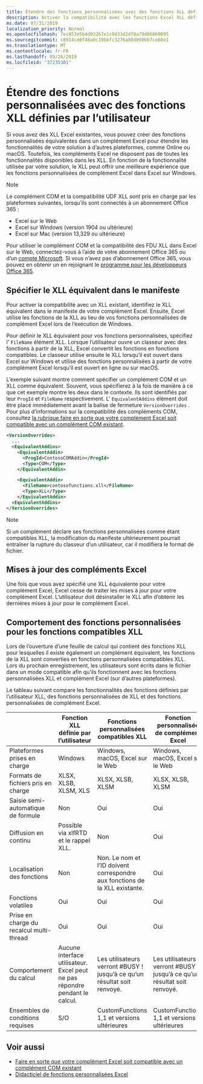 ```yaml
---
title: Étendre des fonctions personnalisées avec des fonctions XLL définies par l’utilisateur
description: Activer la compatibilité avec les fonctions Excel XLL définies par l’utilisateur qui offrent une fonctionnalité équivalente à vos fonctions personnalisées
ms.date: 07/31/2019
localization_priority: Normal
ms.openlocfilehash: 7ec853e5b4d03267e1c9d33d2df8a79d86860095
ms.sourcegitcommit: c8914ce0f48a0c19bbfc3276a80d090bb7ce68e1
ms.translationtype: MT
ms.contentlocale: fr-FR
ms.lasthandoff: 09/26/2019
ms.locfileid: "37235301"
---
```

# <a name="extend-custom-functions-with-xll-user-defined-functions"></a>Étendre des fonctions personnalisées avec des fonctions XLL définies par l’utilisateur

Si vous avez des XLL Excel existantes, vous pouvez créer des fonctions personnalisées équivalentes dans un complément Excel pour étendre les fonctionnalités de votre solution à d’autres plateformes, comme Online ou macOS. Toutefois, les compléments Excel ne disposent pas de toutes les fonctionnalités disponibles dans les XLL. En fonction de la fonctionnalité utilisée par votre solution, le XLL peut offrir une meilleure expérience que les fonctions personnalisées de complément Excel dans Excel sur Windows.

> [!NOTE]
> Le complément COM et la compatibilité UDF XLL sont pris en charge par les plateformes suivantes, lorsqu’ils sont connectés à un abonnement Office 365 :
> - Excel sur le Web
> - Excel sur Windows (version 1904 ou ultérieure)
> - Excel sur Mac (version 13,329 ou ultérieure)
> 
> Pour utiliser le complément COM et la compatibilité des FDU XLL dans Excel sur le Web, connectez-vous à l’aide de votre abonnement Office 365 ou d’un [compte Microsoft](https://account.microsoft.com/account). Si vous n’avez pas d’abonnement Office 365, vous pouvez en obtenir un en rejoignant le [programme pour les développeurs Office 365](https://developer.microsoft.com/office/dev-program).

## <a name="specify-equivalent-xll-in-the-manifest"></a>Spécifier le XLL équivalent dans le manifeste

Pour activer la compatibilité avec un XLL existant, identifiez le XLL équivalent dans le manifeste de votre complément Excel. Ensuite, Excel utilise les fonctions de la XLL au lieu de vos fonctions personnalisées de complément Excel lors de l’exécution de Windows.

Pour définir le XLL équivalent pour vos fonctions personnalisées, spécifiez l' `FileName` élément XLL. Lorsque l’utilisateur ouvre un classeur avec des fonctions à partir de la XLL, Excel convertit les fonctions en fonctions compatibles. Le classeur utilise ensuite le XLL lorsqu’il est ouvert dans Excel sur Windows et utilise des fonctions personnalisées à partir de votre complément Excel lorsqu’il est ouvert en ligne ou sur macOS.

L’exemple suivant montre comment spécifier un complément COM et un XLL comme équivalent. Souvent, vous spécifierez à la fois de manière à ce que cet exemple montre les deux dans le contexte. Ils sont identifiés par leur `ProgId` et `FileName` respectivement. L' `EquivalentAddins` élément doit être placé immédiatement avant la balise de fermeture `VersionOverrides` . Pour plus d’informations sur la compatibilité des compléments COM, consultez [la rubrique faire en sorte que votre complément Excel soit compatible avec un complément COM existant](../develop/make-office-add-in-compatible-with-existing-com-add-in.md).

```xml
<VersionOverrides>
  ...
  <EquivalentAddins>
    <EquivalentAddin>
      <ProgId>ContosoCOMAddin</ProgId>
      <Type>COM</Type>
    </EquivalentAddin>

    <EquivalentAddin>
      <FileName>contosofunctions.xll</FileName>
      <Type>XLL</Type>
    </EquivalentAddin>
  <EquivalentAddins>
</VersionOverrides>
```

> [!NOTE]
> Si un complément déclare ses fonctions personnalisées comme étant compatibles XLL, la modification du manifeste ultérieurement pourrait entraîner la rupture du classeur d’un utilisateur, car il modifiera le format de fichier.

## <a name="excel-add-in-updates"></a>Mises à jour des compléments Excel

Une fois que vous avez spécifié une XLL équivalente pour votre complément Excel, Excel cesse de traiter les mises à jour pour votre complément Excel. L’utilisateur doit désinstaller le XLL afin d’obtenir les dernières mises à jour pour le complément Excel.

## <a name="custom-function-behavior-for-xll-compatible-functions"></a>Comportement des fonctions personnalisées pour les fonctions compatibles XLL

Lors de l’ouverture d’une feuille de calcul qui contient des fonctions XLL pour lesquelles il existe également un complément équivalent, les fonctions de la XLL sont converties en fonctions personnalisées compatibles XLL. Lors du prochain enregistrement, les utilisateurs sont écrits dans le fichier dans un mode compatible afin qu’ils fonctionnent avec les fonctions personnalisées XLL et complément Excel (sur d’autres plateformes).

Le tableau suivant compare les fonctionnalités des fonctions définies par l’utilisateur XLL, des fonctions personnalisées de XLL et des fonctions personnalisées de complément Excel.

|         |Fonction XLL définie par l’utilisateur |Fonctions personnalisées compatibles XLL |Fonction personnalisée de complément Excel |
|---------|---------|---------|---------|
| Plateformes prises en charge | Windows | Windows, macOS, Excel sur le Web | Windows, macOS, Excel sur le Web |
| Formats de fichiers pris en charge | XLSX, XLSB, XLSM, XLS | XLSX, XLSB, XLSM | XLSX, XLSB, XLSM |
| Saisie semi-automatique de formule | Non | Oui | Oui |
| Diffusion en continu | Possible via xlfRTD et le rappel XLL. | Non | Oui |
| Localisation des fonctions | Non | Non. Le nom et l’ID doivent correspondre aux fonctions de la XLL existante. | Oui |
| Fonctions volatiles | Oui | Oui | Oui |
| Prise en charge du recalcul multi-thread | Oui | Oui | Oui |
| Comportement du calcul | Aucune interface utilisateur. Excel peut ne pas répondre pendant le calcul. | Les utilisateurs verront #BUSY ! jusqu’à ce qu’un résultat soit renvoyé. | Les utilisateurs verront #BUSY ! jusqu’à ce qu’un résultat soit renvoyé. |
| Ensembles de conditions requises | S/O | CustomFunctions 1,1 et versions ultérieures | CustomFunctions 1,1 et versions ultérieures |

## <a name="see-also"></a>Voir aussi

- [Faire en sorte que votre complément Excel soit compatible avec un complément COM existant](../develop/make-office-add-in-compatible-with-existing-com-add-in.md)
- [Didacticiel de fonctions personnalisées Excel](../tutorials/excel-tutorial-create-custom-functions.md)
